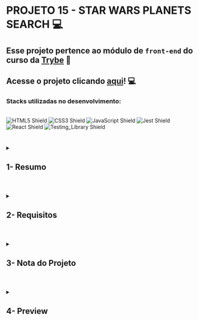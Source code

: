 # PROJETO 15 - STAR WARS PLANETS SEARCH :computer:

## Esse projeto pertence ao módulo de `front-end` do curso da [Trybe](https://www.betrybe.com/) :green_heart:

## Acesse o projeto clicando [aqui](https://jonnoliveira.github.io/trybe-project-15-starwars-planets-search)! :computer:
 
### Stacks utilizadas no desenvolvimento:
<div style="display: inline_block"><br>
  <img src="https://img.shields.io/badge/HTML5-E34F26?style=for-the-badge&logo=html5&logoColor=white" alt="HTML5 Shield" />
  <img src="https://img.shields.io/badge/CSS3-1572B6?style=for-the-badge&logo=css3&logoColor=white" alt="CSS3 Shield" />
  <img src="https://img.shields.io/badge/JavaScript-323330?style=for-the-badge&logo=javascript&logoColor=F7DF1E" alt="JavaScript Shield" />
   <img src="https://img.shields.io/badge/Jest-C21325?style=for-the-badge&logo=jest&logoColor=white" alt="Jest Shield" />
   <img src="https://img.shields.io/badge/React-20232A?style=for-the-badge&logo=react&logoColor=61DAFB" alt="React Shield" />
   <img src="https://img.shields.io/badge/React_Testing_Library-E33332?style=for-the-badge&logo=TestingLibrary&logoColor=white" alt="Testing_Library Shield" />
</span>
</div>
 
 #
  
<details>
 
<summary>
  
## 1- Resumo
  
</summary>

No projeto Star Wars Planets Search deveríamos desenvolver uma aplicação capaz de renderizar uma tabela composta por alguns planetas do universo de Star Wars e suas várias características.

O diferencial nessa aplicação foi a possibilidade de inserção de diversos filtros, tanto textuais como numéricos, podendo ainda agrupar filtros simultâneos.

Nesse projeto utilizei React com Context API e Hooks como tecnologias principais para compartilhamento de dados entre todos os níveis da aplicação, bem como para manipulação e gerenciamento de estado. Por fim, para os testes utilizei RTL/Jest. Veja mais abaixo!

</details>

#

<details>
 
<summary>
 
## 2- Requisitos

</summary>

* I. Faça uma requisição para o endpoint `/planets` da API de Star Wars e preencha uma tabela com os dados retornados, com exceção dos da coluna `residents`

* II. Crie um filtro de texto para a tabela

* III. Crie um filtro para valores numéricos

* IV. Implemente múltiplos filtros numéricos

* V. Desenvolva testes para atingir 30% de cobertura total da aplicação

* VI. Não utilize filtros repetidos

* VII. Apague um filtro de valor numérico ao clicar no ícone de X de um dos filtros e apague todas filtragens numéricas simultaneamente ao clicar em outro botão de Remover todas filtragens

* VIII. Desenvolva testes para atingir 60% de cobertura total da aplicação

* IX. Ordene as colunas de forma ascendente ou descendente
---

## Requisitos Bônus

* X. Desenvolva testes para atingir 90% de cobertura total da aplicação

</details>

# 

<details>
 
<summary>

## 3- Nota do Projeto
 
</summary>

## 100% :heavy_check_mark:

![Project-Starwars-Grade](https://github.com/jonnoliveira/trybe-project-15-starwars-planets-search/blob/main/images/starwars-planet-search-grade.png)

</details> 
 
# 

<details>
 
<summary>

## 4- Preview

</summary>

![Project-Starwars-Preview]()

</details>


